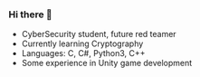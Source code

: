 ### Hi there 👋
- CyberSecurity student, future red teamer
- Currently learning Cryptography
- Languages: C, C#, Python3, C++
- Some experience in Unity game development
